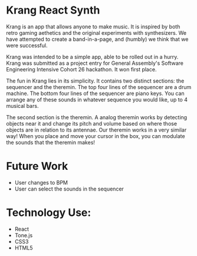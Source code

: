 # Krang React Synth

Krang is an app that allows anyone to make music. It is inspired by both retro gaming aethetics and the original experiments with synthesizers. We have attempted to create a band-in-a-page, and (humbly) we think that we were successful.

Krang was intended to be a simple app, able to be rolled out in a hurry. Krang was submitted as a project entry for General Assembly's Software Engineering Intensive Cohort 26 hackathon. It won first place. 

The fun in Krang lies in its simplicity. It contains two distinct sections: the sequencer and the theremin. The top four lines of the sequencer are a drum machine. The bottom four lines of the sequencer are piano keys. You can arrange any of these sounds in whatever sequence you would like, up to 4 musical bars. 

The second section is the theremin. A analog theremin works by detecting objects near it and change its pitch and volume based on where those objects are in relation to its antennae. Our theremin works in a very similar way! When you place and move your cursor in the box, you can modulate the sounds that the theremin makes!

# Future Work
- User changes to BPM
- User can select the sounds in the sequencer

# Technology Use:
- React
- Tone.js
- CSS3
- HTML5

#
